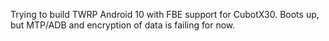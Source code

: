 Trying to build TWRP Android 10 with FBE support for CubotX30. Boots up, but MTP/ADB and encryption of data is failing for now.
